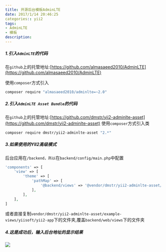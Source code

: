 ```yaml
---
title: 开源后台模板AdminLTE
date: 2017/1/14 20:46:25
categories:: yii2
tags: 
- AdminLTE
- 模板
description:
---
```

##### 1.引入`AdminLTE`的代码
在`github`上的托管地址:[https://github.com/almasaeed2010/AdminLTE](https://github.com/almasaeed2010/AdminLTE)

使用`composer`方式引入

```bash
composer require "almasaeed2010/adminlte=~2.0"
```

##### 2.引入`AdminLTE Asset Bundle`的代码
在`github`上的托管地址:[https://github.com/dmstr/yii2-adminlte-asset](https://github.com/dmstr/yii2-adminlte-asset)
使用`composer`方式引入类

```bash
composer require dmstr/yii2-adminlte-asset "2.*"
```

##### 3.如果使用的YII2高级模式
后台应用在`/backend，所以`在`backend/config/main.php`中配置

```php
'components' => [
	'view' => [
		'theme' => [
			'pathMap' => [
				'@backend/views' => '@vendor/dmstr/yii2-adminlte-asset/example-views/yiisoft/yii2-app'
			],
		],
	],
]
```

或者直接复制`vendor/dmstr/yii2-adminlte-asset/example-views/yiisoft/yii2-app`下的文件夹,覆盖`backend/web/views`下的文件夹



##### 4.这是成功后，输入后台地址的显示结果

![](http://ooqid2far.bkt.clouddn.com/myblog/adminLte.png!ratio.1000)
